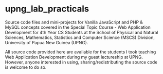 # upng_lab_practicals
Source code files and mini-projects for Vanilla JavaScript and PHP &amp; MySQL concepts covered in the Special Topic Course - Web Application Development for 4th Year CS Students at the School of Physical and Natural Sciences, Mathematics, Statistics and Computer Science (MSCS) Division, University of Papua New Guinea (UPNG).

All source code provided here are available for the students I took teaching Web Application Development during my guest lectureship at UPNG. However, anyone interested in using, sharing/redistributing the source code is welcome to do so.
